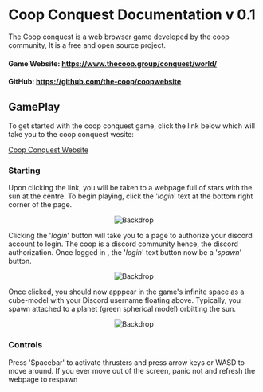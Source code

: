 # Coop Conquest Documentation v 0.1

The Coop conquest is a web browser game developed by the coop community,
It is a free and open source project.


#### Game Website: https://www.thecoop.group/conquest/world/
#### GitHub: https://github.com/the-coop/coopwebsite



## GamePlay
To get started with the coop conquest game, click the link below which will take you to the coop conquest wesite:

[Coop Conquest Website](https://www.thecoop.group/conquest/world/ "Coop Conquest")


### Starting
Upon clicking the link, you will be taken to a webpage full of stars with the sun at the centre. To begin playing, click the '*login*' text at the bottom right corner of the page.

<p align="center">
  <img src="https://github.com/the-coop/coopwebsite/blob/master/assets/images/login.png" title="Backdrop">
</p>

Clicking the '*login*' button will take you to a page to authorize your discord account to login.
The coop is a discord community hence, the discord authorization. Once logged in , the '*login*'
text button now be a '*spawn*' button.

<p align="center">
  <img src="https://github.com/the-coop/coopwebsite/blob/master/assets/images/spawn.png" title="Backdrop">
</p>

Once clicked, you should now apppear in the game's infinite space as a cube-model with your Discord username floating above. Typically, you spawn attached to a planet (green spherical model) orbitting the sun.

<p align="center">
  <img src="https://github.com/the-coop/coopwebsite/blob/master/assets/images/player-spawn.png" title="Backdrop">
</p>


### Controls
Press 'Spacebar' to activate thrusters and press arrow keys or WASD to move around. If you ever move out of the screen, panic not and refresh the webpage to respawn




